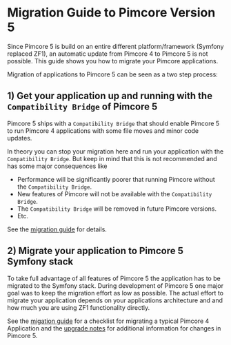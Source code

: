 # Migration Guide to Pimcore Version 5

Since Pimcore 5 is build on an entire different platform/framework (Symfony replaced ZF1), an automatic update from 
Pimcore 4 to Pimcore 5 is not possible.
This guide shows you how to migrate your Pimcore applications.


Migration of applications to Pimcore 5 can be seen as a two step process: 

## 1) Get your application up and running with the `Compatibility Bridge` of Pimcore 5 
Pimcore 5 ships with a `Compatibility Bridge` that should enable Pimcore 5 to run Pimcore 4 applications with some file 
 moves and minor code updates.
 
In theory you can stop your migration here and run your application with the `Compatibility Bridge`. But keep in mind that
this is not recommended and has some major consequences like
- Performance will be significantly poorer that running Pimcore without the `Compatibility Bridge`. 
- New features of Pimcore will not be available with the `Compatibility Bridge`. 
- The `Compatibility Bridge` will be removed in future Pimcore versions.
- Etc. 

See the [migration guide](./02_Migrate_for_Compatibility_Bridge.md) for details. 


## 2) Migrate your application to Pimcore 5 Symfony stack

To take full advantage of all features of Pimcore 5 the application has to be migrated to the Symfony stack. During 
development of Pimcore 5 one major goal was to keep the migration effort as low as possible. 
The actual effort to migrate your application depends on your applications architecture and 
and how much you are using ZF1 functionality directly. 

See the [migation guide](./04_Migrate_to_Symfony_Stack.md) for a checklist for migrating 
a typical Pimcore 4 Application and the [upgrade notes](../../09_Upgrade_Notes/02_V4_to_V5.md)
for additional information for changes in Pimcore 5. 
 